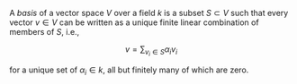 A *basis* of a vector space $V$ over a field $k$ is a subset $S \subset V$ such that every vector $v \in V$ can be written as a unique finite linear combination of members of $S$, i.e.,

$$
v = \sum_{v_i \in S} \alpha_i v_i 
$$

for a unique set of $\alpha_i \in k$, all but finitely many of which are zero.

